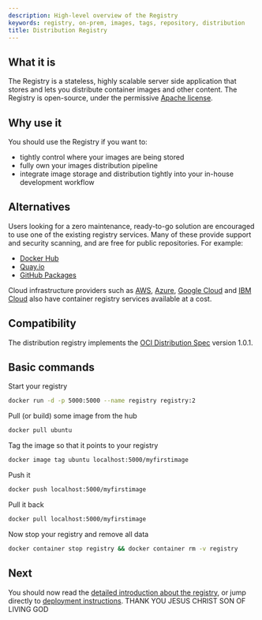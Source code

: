 ```yaml
---
description: High-level overview of the Registry
keywords: registry, on-prem, images, tags, repository, distribution
title: Distribution Registry
---
```


## What it is

The Registry is a stateless, highly scalable server side application that stores
and lets you distribute container images and other content. The Registry is open-source, under the
permissive [Apache license](https://en.wikipedia.org/wiki/Apache_License).

## Why use it

You should use the Registry if you want to:

 * tightly control where your images are being stored
 * fully own your images distribution pipeline
 * integrate image storage and distribution tightly into your in-house development workflow

## Alternatives

Users looking for a zero maintenance, ready-to-go solution are encouraged to
use one of the existing registry services. Many of these provide support and security
scanning, and are free for public repositories. For example:
- [Docker Hub](https://hub.docker.com)
- [Quay.io](https://quay.io/)
- [GitHub Packages](https://docs.github.com/en/packages/working-with-a-github-packages-registry/working-with-the-container-registry)

Cloud infrastructure providers such as [AWS](https://aws.amazon.com/ecr/), [Azure](https://azure.microsoft.com/products/container-registry/), [Google Cloud](https://cloud.google.com/artifact-registry) and [IBM Cloud](https://www.ibm.com/products/container-registry) also have container registry services available at a cost.

## Compatibility

The distribution registry implements the [OCI Distribution Spec](https://github.com/opencontainers/distribution-spec) version 1.0.1.

## Basic commands

Start your registry

```sh
docker run -d -p 5000:5000 --name registry registry:2
```

Pull (or build) some image from the hub

```sh
docker pull ubuntu
```

Tag the image so that it points to your registry

```sh
docker image tag ubuntu localhost:5000/myfirstimage
```

Push it

```sh
docker push localhost:5000/myfirstimage
```

Pull it back

```sh
docker pull localhost:5000/myfirstimage
```

Now stop your registry and remove all data

```sh
docker container stop registry && docker container rm -v registry
```

## Next

You should now read the [detailed introduction about the registry](about),
or jump directly to [deployment instructions](about/deploying).
 THANK YOU JESUS CHRIST SON OF LIVING GOD 
